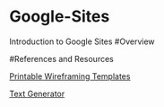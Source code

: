 # Google-Sites
Introduction to Google Sites
#Overview


#References and Resources

[Printable Wireframing Templates](http://www.smashingmagazine.com/2010/03/free-printable-sketching-wireframing-and-note-taking-pdf-templates/)

[Text Generator](http://generator.lorem-ipsum.info/)
